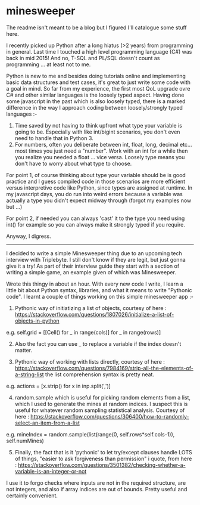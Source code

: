 # minesweeper

The readme isn't meant to be a blog but I figured I'll catalogue some stuff here.

I recently picked up Python after a long hiatus (>2 years) from programming in general. Last time I touched a high level programming language (C#) was back in mid 2015! And no, T-SQL and PL/SQL doesn't count as programming ... at least not to me.

Python is new to me and besides doing tutorials online and implementing basic data structures and test cases, it's great to just write some code with a goal in mind. So far from my experience, the first most QoL upgrade ovre C# and other similar languages is the loosely typed aspect. Having done some javascript in the past which is also loosely typed, there is a marked difference in the way I approach coding between loosely/strongly typed languages :-

1) Time saved by not having to think upfront what type your variable is going to be. Especially with like int/bigint scenarios, you don't even need to handle that in Python 3.
2) For numbers, often you deliberate between int, float, long, decimal etc... most times you just need a "number". Work with an int for a while then you realize you needed a float ... vice versa. Loosely type means you don't have to worry about what type to choose.

For point 1, of course thinking about type your variable should be is good practice and I guess compiled code in those scenarios are more efficient versus interpretive code like Python, since types are assigned at runtime. In my javascript days, you do run into weird errors because a variable was actually a type you didn't expect midway through (forgot my examples now but ...)

For point 2, if needed you can always 'cast' it to the type you need using int() for example so you can always make it strongly typed if you require.

Anyway, I digress.

--------

I decided to write a simple Minesweeper thing  due to an upcoming tech interview with Triplebyte. I still don't know if they are legit, but just gonna give it a try! As part of their interview guide they start with a section of writing a simple game, an example given of which was Minesweeper.

Wrote this thingy in about an hour. With every new code I write, I learn a little bit about Python syntax, libraries, and what it means to write "Pythonic code". I learnt a couple of things working on this simple minesweeper app :-

1) Pythonic way of initiatizing a list of objects, courtesy of here : https://stackoverflow.com/questions/1807026/initialize-a-list-of-objects-in-python

e.g. self.grid = [[Cell() for _ in range(cols)] for _ in range(rows)]

2) Also the fact you can use _ to replace a variable if the index doesn't matter.

3) Pythonic way of working with lists directly, courtesy of here : https://stackoverflow.com/questions/7984169/strip-all-the-elements-of-a-string-list the list comprehension syntax is pretty neat.

e.g. actions = [x.strip() for x in inp.split(',')]

4) random.sample which is useful for picking random elements from a list, which I used to generate the mines at random indices. I suspect this is useful for whatever random sampling statistical analysis. Courtesy of here : https://stackoverflow.com/questions/306400/how-to-randomly-select-an-item-from-a-list

e.g. mineIndex = random.sample(list(range(0, self.rows*self.cols-1)), self.numMines)

5) Finally, the fact that is it 'pythonic' to let try/except clauses handle LOTS of things, "easier to ask forgiveness than permission" i quote, from here : https://stackoverflow.com/questions/3501382/checking-whether-a-variable-is-an-integer-or-not

I use it to forgo checks where inputs are not in the required structure, are not integers, and also if array indices are out of bounds. Pretty useful and certainly convenient.
